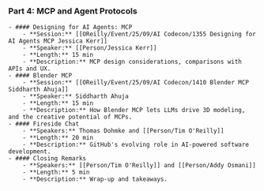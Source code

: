 ### Part 4: MCP and Agent Protocols
	- #### Designing for AI Agents: MCP
		- **Session:** [[OReilly/Event/25/09/AI Codecon/1355 Designing for AI Agents MCP Jessica Kerr]]
		- **Speaker:** [[Person/Jessica Kerr]]
		- **Length:** 15 min
		- **Description:** MCP design considerations, comparisons with APIs and UX.
	- #### Blender MCP
		- **Session:** [[OReilly/Event/25/09/AI Codecon/1410 Blender MCP Siddharth Ahuja]]
		- **Speaker:** Siddharth Ahuja
		- **Length:** 15 min
		- **Description:** How Blender MCP lets LLMs drive 3D modeling, and the creative potential of MCPs.
	- #### Fireside Chat
		- **Speakers:** Thomas Dohmke and [[Person/Tim O'Reilly]]
		- **Length:** 20 min
		- **Description:** GitHub's evolving role in AI-powered software development.
	- #### Closing Remarks
		- **Speakers:** [[Person/Tim O'Reilly]] and [[Person/Addy Osmani]]
		- **Length:** 5 min
		- **Description:** Wrap-up and takeaways.